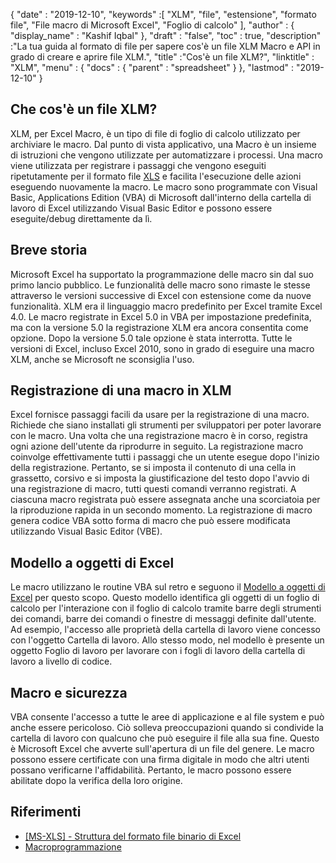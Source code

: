 {
  "date" : "2019-12-10",
  "keywords" :[ "XLM", "file", "estensione", "formato file", "File macro di Microsoft Excel", "Foglio di calcolo" ],
  "author" : {
    "display_name" : "Kashif Iqbal"
},
  "draft" : "false",
  "toc" : true,
  "description" :"La tua guida al formato di file per sapere cos'è un file XLM Macro e API in grado di creare e aprire file XLM.",
  "title" :"Cos'è un file XLM?",
  "linktitle" : "XLM",
  "menu" : {
    "docs" : {
      "parent" : "spreadsheet"
}
},
  "lastmod" : "2019-12-10"
}

## Che cos'è un file XLM?

XLM, per Excel Macro, è un tipo di file di foglio di calcolo utilizzato per archiviare le macro. Dal punto di vista applicativo, una Macro è un insieme di istruzioni che vengono utilizzate per automatizzare i processi. Una macro viene utilizzata per registrare i passaggi che vengono eseguiti ripetutamente per il formato file [XLS](/it/spreadsheet/xls/) e facilita l'esecuzione delle azioni eseguendo nuovamente la macro. Le macro sono programmate con Visual Basic, Applications Edition (VBA) di Microsoft dall'interno della cartella di lavoro di Excel utilizzando Visual Basic Editor e possono essere eseguite/debug direttamente da lì.

## Breve storia ##

Microsoft Excel ha supportato la programmazione delle macro sin dal suo primo lancio pubblico. Le funzionalità delle macro sono rimaste le stesse attraverso le versioni successive di Excel con estensione come da nuove funzionalità. XLM era il linguaggio macro predefinito per Excel tramite Excel 4.0. Le macro registrate in Excel 5.0 in VBA per impostazione predefinita, ma con la versione 5.0 la registrazione XLM era ancora consentita come opzione. Dopo la versione 5.0 tale opzione è stata interrotta. Tutte le versioni di Excel, incluso Excel 2010, sono in grado di eseguire una macro XLM, anche se Microsoft ne sconsiglia l'uso.

## Registrazione di una macro in XLM ##

Excel fornisce passaggi facili da usare per la registrazione di una macro. Richiede che siano installati gli strumenti per sviluppatori per poter lavorare con le macro. Una volta che una registrazione macro è in corso, registra ogni azione dell'utente da riprodurre in seguito. La registrazione macro coinvolge effettivamente tutti i passaggi che un utente esegue dopo l'inizio della registrazione. Pertanto, se si imposta il contenuto di una cella in grassetto, corsivo e si imposta la giustificazione del testo dopo l'avvio di una registrazione di macro, tutti questi comandi verranno registrati. A ciascuna macro registrata può essere assegnata anche una scorciatoia per la riproduzione rapida in un secondo momento. La registrazione di macro genera codice VBA sotto forma di macro che può essere modificata utilizzando Visual Basic Editor (VBE).

## Modello a oggetti di Excel ##

Le macro utilizzano le routine VBA sul retro e seguono il [Modello a oggetti di Excel](https://learn.microsoft.com/en-us/office/vba/api/overview/excel/object-model) per questo scopo. Questo modello identifica gli oggetti di un foglio di calcolo per l'interazione con il foglio di calcolo tramite barre degli strumenti dei comandi, barre dei comandi o finestre di messaggi definite dall'utente. Ad esempio, l'accesso alle proprietà della cartella di lavoro viene concesso con l'oggetto Cartella di lavoro. Allo stesso modo, nel modello è presente un oggetto Foglio di lavoro per lavorare con i fogli di lavoro della cartella di lavoro a livello di codice.

## Macro e sicurezza ##

VBA consente l'accesso a tutte le aree di applicazione e al file system e può anche essere pericoloso. Ciò solleva preoccupazioni quando si condivide la cartella di lavoro con qualcuno che può eseguire il file alla sua fine. Questo è Microsoft Excel che avverte sull'apertura di un file del genere. Le macro possono essere certificate con una firma digitale in modo che altri utenti possano verificarne l'affidabilità. Pertanto, le macro possono essere abilitate dopo la verifica della loro origine.

## Riferimenti ##

* [[MS-XLS] - Struttura del formato file binario di Excel](https://msdn.microsoft.com/en-us/library/cc313154(v#office.12).aspx)
* [Macroprogrammazione](https://en.wikipedia.org/wiki/Microsoft_Excel#Macro_programmazione)

